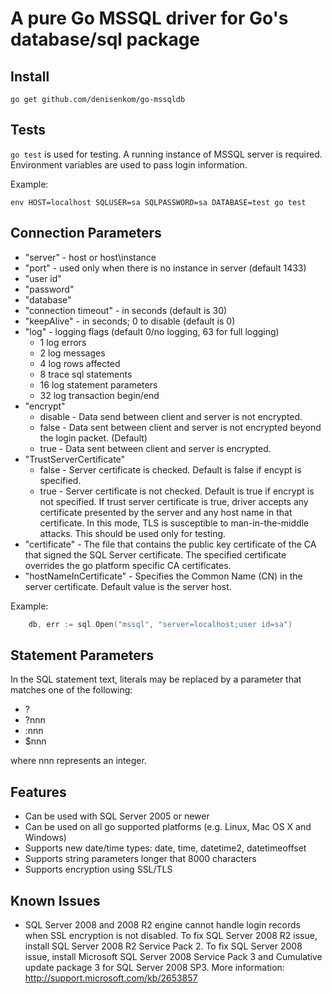 # A pure Go MSSQL driver for Go's database/sql package

## Install

    go get github.com/denisenkom/go-mssqldb

## Tests

`go test` is used for testing. A running instance of MSSQL server is required.
Environment variables are used to pass login information.

Example:

    env HOST=localhost SQLUSER=sa SQLPASSWORD=sa DATABASE=test go test

## Connection Parameters

* "server" - host or host\instance
* "port" - used only when there is no instance in server (default 1433)
* "user id"
* "password"
* "database"
* "connection timeout" - in seconds (default is 30)
* "keepAlive" - in seconds; 0 to disable (default is 0)
* "log" - logging flags (default 0/no logging, 63 for full logging)
  *  1 log errors
  *  2 log messages
  *  4 log rows affected
  *  8 trace sql statements
  * 16 log statement parameters
  * 32 log transaction begin/end
* "encrypt"
  * disable - Data send between client and server is not encrypted.
  * false - Data sent between client and server is not encrypted beyond the login packet. (Default)
  * true - Data sent between client and server is encrypted.
* "TrustServerCertificate"
  * false - Server certificate is checked. Default is false if encypt is specified.
  * true - Server certificate is not checked. Default is true if encrypt is not specified. If trust server certificate is true, driver accepts any certificate presented by the server and any host name in that certificate. In this mode, TLS is susceptible to man-in-the-middle attacks. This should be used only for testing.
* "certificate" - The file that contains the public key certificate of the CA that signed the SQL Server certificate. The specified certificate overrides the go platform specific CA certificates.
* "hostNameInCertificate" - Specifies the Common Name (CN) in the server certificate. Default value is the server host. 

Example:

```go
    db, err := sql.Open("mssql", "server=localhost;user id=sa")
```

## Statement Parameters

In the SQL statement text, literals may be replaced by a parameter that matches one of the following:

* ?
* ?nnn
* :nnn
* $nnn

where nnn represents an integer.

## Features

* Can be used with SQL Server 2005 or newer
* Can be used on all go supported platforms (e.g. Linux, Mac OS X and Windows)
* Supports new date/time types: date, time, datetime2, datetimeoffset
* Supports string parameters longer that 8000 characters
* Supports encryption using SSL/TLS

## Known Issues

* SQL Server 2008 and 2008 R2 engine cannot handle login records when SSL encryption is not disabled.
To fix SQL Server 2008 R2 issue, install SQL Server 2008 R2 Service Pack 2.
To fix SQL Server 2008 issue, install Microsoft SQL Server 2008 Service Pack 3 and Cumulative update package 3 for SQL Server 2008 SP3.
More information: http://support.microsoft.com/kb/2653857
